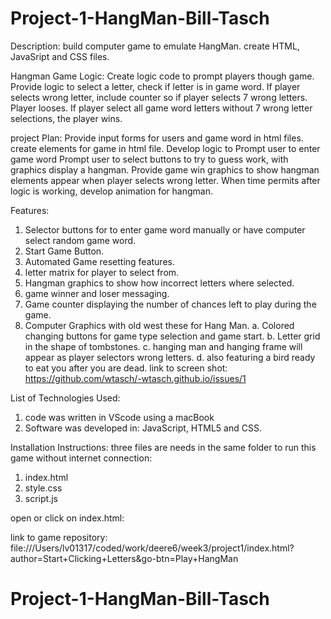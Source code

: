 # Project-1-HangMan-Bill-Tasch


Description:
build computer game to emulate HangMan.  create HTML, JavaSript and CSS files.

Hangman Game Logic: 
Create logic code to prompt players though game.  Provide logic to select a letter, check if letter is in game word. If player selects wrong letter, include counter so if player selects 7 wrong letters.  Player looses.  If player select all game word letters without 7 wrong letter selections, the player wins.

project Plan:
Provide input forms for users and game word in html files.
create elements for game in html file.
Develop logic to Prompt user to enter game word
Prompt user to select buttons to try to guess work, with graphics display a hangman.
Provide game win graphics to show hangman elements appear when player selects wrong letter.
When time permits after logic is working, develop animation for hangman.

Features:
1. Selector buttons for to enter game word manually or have computer select random game word.
2. Start Game Button.
3. Automated Game resetting features.
4. letter matrix for player to select from.
5. Hangman graphics to show how incorrect letters where selected.
6. game winner and loser messaging.
7. Game counter displaying the number of chances left to play during the game.
8. Computer Graphics with old west these for Hang Man.
    a. Colored changing buttons for game type selection and game start.
    b. Letter grid in the shape of tombstones.
    c. hanging man and hanging frame will appear as player selectors wrong letters.
    d. also featuring a bird ready to eat you after you are dead.
link to screen shot:
https://github.com/wtasch/-wtasch.github.io/issues/1

List of Technologies Used:

1. code was written in VScode using a macBook
2. Software was developed in:   JavaScript, HTML5 and CSS.

Installation Instructions:
three files are needs in the same folder to run this game without internet connection:
1. index.html
2. style.css
3. script.js

open or click on index.html:

link to game repository:
file:///Users/lv01317/coded/work/deere6/week3/project1/index.html?author=Start+Clicking+Letters&go-btn=Play+HangMan




# Project-1-HangMan-Bill-Tasch
